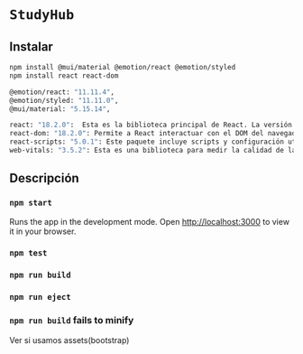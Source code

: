 # `StudyHub`

## Instalar

```sh
npm install @mui/material @emotion/react @emotion/styled
npm install react react-dom

@emotion/react: "11.11.4",
@emotion/styled: "11.11.0",
@mui/material: "5.15.14",

react: "18.2.0":  Esta es la biblioteca principal de React. La versión especificada es la 18.2.0.
react-dom: "18.2.0": Permite a React interactuar con el DOM del navegador.
react-scripts: "5.0.1": Este paquete incluye scripts y configuración utilizada por Create React App.
web-vitals: "3.5.2": Esta es una biblioteca para medir la calidad de la experiencia del usuario en la web.
```

## Descripción

### `npm start`

Runs the app in the development mode.
Open [http://localhost:3000](http://localhost:3000) to view it in your browser.

### `npm test`

### `npm run build`

### `npm run eject`

### `npm run build` fails to minify

<!-- Notas -->
Ver si usamos assets(bootstrap)
